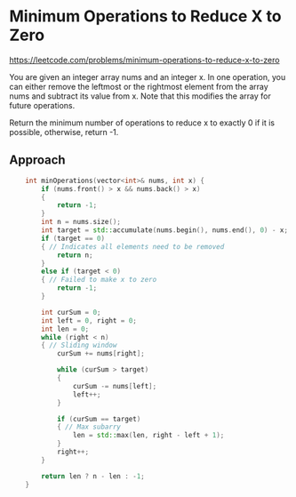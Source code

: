 # Minimum Operations to Reduce X to Zero

https://leetcode.com/problems/minimum-operations-to-reduce-x-to-zero

You are given an integer array nums and an integer x. In one operation, you can either remove the leftmost or the rightmost element from the array nums and subtract its value from x. Note that this modifies the array for future operations.

Return the minimum number of operations to reduce x to exactly 0 if it is possible, otherwise, return -1.

## Approach 

``` C++
    int minOperations(vector<int>& nums, int x) {
        if (nums.front() > x && nums.back() > x)
        {
            return -1;
        }
        int n = nums.size();
        int target = std::accumulate(nums.begin(), nums.end(), 0) - x;
        if (target == 0)
        { // Indicates all elements need to be removed 
            return n;
        }
        else if (target < 0)
        { // Failed to make x to zero
            return -1;
        }

        int curSum = 0;
        int left = 0, right = 0;
        int len = 0;
        while (right < n)
        { // Sliding window
            curSum += nums[right];

            while (curSum > target)
            {
                curSum -= nums[left];
                left++;
            }

            if (curSum == target)
            { // Max subarry 
                len = std::max(len, right - left + 1);
            }
            right++;
        }

        return len ? n - len : -1;
    }
```
